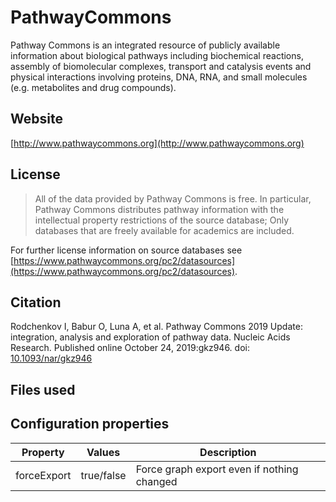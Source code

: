 # PathwayCommons

Pathway Commons is an integrated resource of publicly available information about biological pathways including biochemical reactions, assembly of biomolecular complexes, transport and catalysis events and physical interactions involving proteins, DNA, RNA, and small molecules (e.g. metabolites and drug compounds).

## Website

[http://www.pathwaycommons.org](http://www.pathwaycommons.org)

## License

> All of the data provided by Pathway Commons is free. In particular, Pathway Commons distributes pathway information with the intellectual property restrictions of the source database; Only databases that are freely available for academics are included.

For further license information on source databases see [https://www.pathwaycommons.org/pc2/datasources](https://www.pathwaycommons.org/pc2/datasources).

## Citation

Rodchenkov I, Babur O, Luna A, et al. Pathway Commons 2019 Update: integration, analysis and exploration of pathway data. Nucleic Acids Research. Published online October 24, 2019:gkz946. doi: [10.1093/nar/gkz946](https://doi.org/10.1093/nar/gkz946)

## Files used



## Configuration properties

| Property    | Values     | Description                                |
|-------------|------------|--------------------------------------------|
| forceExport | true/false | Force graph export even if nothing changed |
